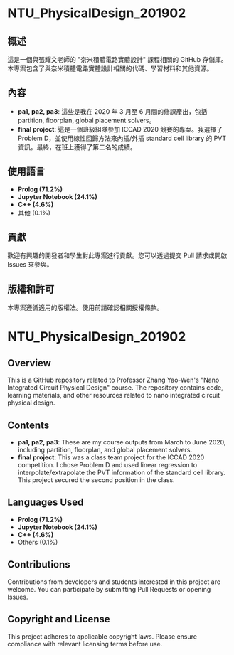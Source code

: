 # NTU_PhysicalDesign_201902

## 概述
這是一個與張耀文老師的 "奈米積體電路實體設計" 課程相關的 GitHub 存儲庫。本專案包含了與奈米積體電路實體設計相關的代碼、學習材料和其他資源。

## 內容
- **pa1, pa2, pa3**: 這些是我在 2020 年 3 月至 6 月間的修課產出，包括 partition, floorplan, global placement solvers。
- **final project**: 這是一個班級組隊參加 ICCAD 2020 競賽的專案。我選擇了 Problem D，並使用線性回歸方法來內插/外插 standard cell library 的 PVT 資訊。最終，在班上獲得了第二名的成績。

## 使用語言
- **Prolog (71.2%)**
- **Jupyter Notebook (24.1%)**
- **C++ (4.6%)**
- 其他 (0.1%)

## 貢獻
歡迎有興趣的開發者和學生對此專案進行貢獻。您可以透過提交 Pull 請求或開啟 Issues 來參與。

## 版權和許可
本專案遵循適用的版權法。使用前請確認相關授權條款。


# NTU_PhysicalDesign_201902

## Overview
This is a GitHub repository related to Professor Zhang Yao-Wen's "Nano Integrated Circuit Physical Design" course. The repository contains code, learning materials, and other resources related to nano integrated circuit physical design.

## Contents
- **pa1, pa2, pa3**: These are my course outputs from March to June 2020, including partition, floorplan, and global placement solvers.
- **final project**: This was a class team project for the ICCAD 2020 competition. I chose Problem D and used linear regression to interpolate/extrapolate the PVT information of the standard cell library. This project secured the second position in the class.

## Languages Used
- **Prolog (71.2%)**
- **Jupyter Notebook (24.1%)**
- **C++ (4.6%)**
- Others (0.1%)

## Contributions
Contributions from developers and students interested in this project are welcome. You can participate by submitting Pull Requests or opening Issues.

## Copyright and License
This project adheres to applicable copyright laws. Please ensure compliance with relevant licensing terms before use.
